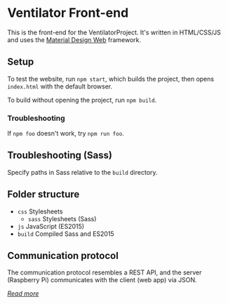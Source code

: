 # Ventilator Front-end
This is the front-end for the VentilatorProject. It's written in HTML/CSS/JS and uses the [Material Design Web](https://material.io/develop/web) framework.

## Setup
To test the website, run `npm start`, which builds the project, then opens `index.html` with the default browser.

To build without opening the project, run `npm build`.

### Troubleshooting
If `npm foo` doesn't work, try `npm run foo`.

## Troubleshooting (Sass)
Specify paths in Sass relative to the `build` directory.

## Folder structure
- `css` Stylesheets
    - `sass` Stylesheets (Sass)
- `js` JavaScript (ES2015)
- `build` Compiled Sass and ES2015

## Communication protocol
The communication protocol resembles a REST API, and the server (Raspberry Pi) communicates with the client (web app) via JSON.

*[Read more](./protocol.md)*